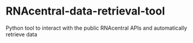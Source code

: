 # RNAcentral-data-retrieval-tool
Python tool to interact with the public RNAcentral APIs and automatically retrieve data
